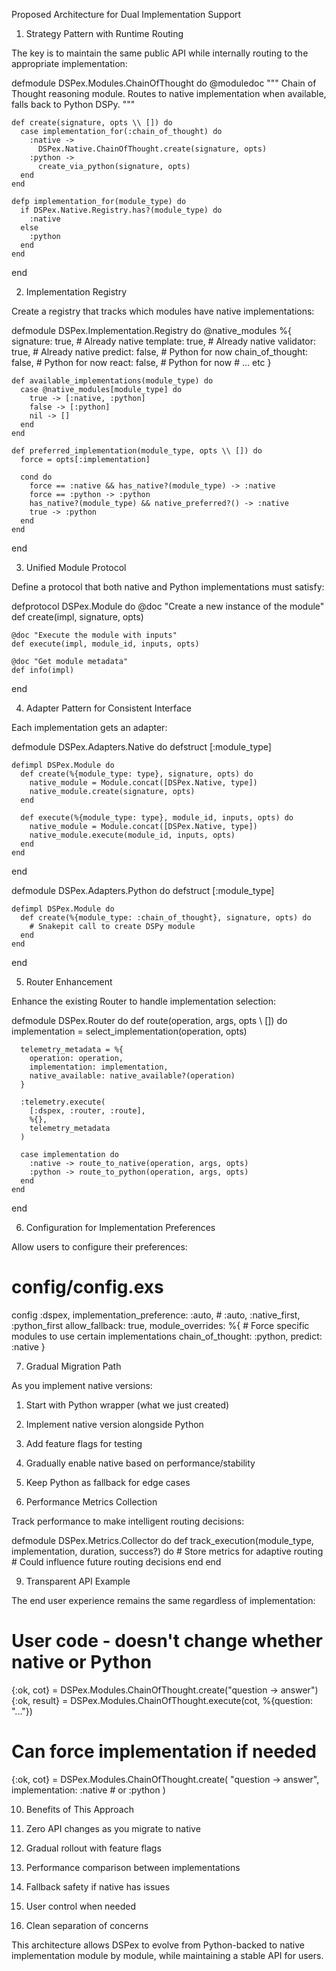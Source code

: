   Proposed Architecture for Dual Implementation Support

  1. Strategy Pattern with Runtime Routing

  The key is to maintain the same public API while internally routing to the appropriate
  implementation:

  defmodule DSPex.Modules.ChainOfThought do
    @moduledoc """
    Chain of Thought reasoning module.
    Routes to native implementation when available, falls back to Python DSPy.
    """

    def create(signature, opts \\ []) do
      case implementation_for(:chain_of_thought) do
        :native ->
          DSPex.Native.ChainOfThought.create(signature, opts)
        :python ->
          create_via_python(signature, opts)
      end
    end

    defp implementation_for(module_type) do
      if DSPex.Native.Registry.has?(module_type) do
        :native
      else
        :python
      end
    end
  end

  2. Implementation Registry

  Create a registry that tracks which modules have native implementations:

  defmodule DSPex.Implementation.Registry do
    @native_modules %{
      signature: true,           # Already native
      template: true,           # Already native
      validator: true,          # Already native
      predict: false,           # Python for now
      chain_of_thought: false,  # Python for now
      react: false,            # Python for now
      # ... etc
    }

    def available_implementations(module_type) do
      case @native_modules[module_type] do
        true -> [:native, :python]
        false -> [:python]
        nil -> []
      end
    end

    def preferred_implementation(module_type, opts \\ []) do
      force = opts[:implementation]

      cond do
        force == :native && has_native?(module_type) -> :native
        force == :python -> :python
        has_native?(module_type) && native_preferred?() -> :native
        true -> :python
      end
    end
  end

  3. Unified Module Protocol

  Define a protocol that both native and Python implementations must satisfy:

  defprotocol DSPex.Module do
    @doc "Create a new instance of the module"
    def create(impl, signature, opts)

    @doc "Execute the module with inputs"
    def execute(impl, module_id, inputs, opts)

    @doc "Get module metadata"
    def info(impl)
  end

  4. Adapter Pattern for Consistent Interface

  Each implementation gets an adapter:

  defmodule DSPex.Adapters.Native do
    defstruct [:module_type]

    defimpl DSPex.Module do
      def create(%{module_type: type}, signature, opts) do
        native_module = Module.concat([DSPex.Native, type])
        native_module.create(signature, opts)
      end

      def execute(%{module_type: type}, module_id, inputs, opts) do
        native_module = Module.concat([DSPex.Native, type])
        native_module.execute(module_id, inputs, opts)
      end
    end
  end

  defmodule DSPex.Adapters.Python do
    defstruct [:module_type]

    defimpl DSPex.Module do
      def create(%{module_type: :chain_of_thought}, signature, opts) do
        # Snakepit call to create DSPy module
      end
    end
  end

  5. Router Enhancement

  Enhance the existing Router to handle implementation selection:

  defmodule DSPex.Router do
    def route(operation, args, opts \\ []) do
      implementation = select_implementation(operation, opts)

      telemetry_metadata = %{
        operation: operation,
        implementation: implementation,
        native_available: native_available?(operation)
      }

      :telemetry.execute(
        [:dspex, :router, :route],
        %{},
        telemetry_metadata
      )

      case implementation do
        :native -> route_to_native(operation, args, opts)
        :python -> route_to_python(operation, args, opts)
      end
    end
  end

  6. Configuration for Implementation Preferences

  Allow users to configure their preferences:

  # config/config.exs
  config :dspex,
    implementation_preference: :auto,  # :auto, :native_first, :python_first
    allow_fallback: true,
    module_overrides: %{
      # Force specific modules to use certain implementations
      chain_of_thought: :python,
      predict: :native
    }

  7. Gradual Migration Path

  As you implement native versions:

  1. Start with Python wrapper (what we just created)
  2. Implement native version alongside Python
  3. Add feature flags for testing
  4. Gradually enable native based on performance/stability
  5. Keep Python as fallback for edge cases

  8. Performance Metrics Collection

  Track performance to make intelligent routing decisions:

  defmodule DSPex.Metrics.Collector do
    def track_execution(module_type, implementation, duration, success?) do
      # Store metrics for adaptive routing
      # Could influence future routing decisions
    end
  end

  9. Transparent API Example

  The end user experience remains the same regardless of implementation:

  # User code - doesn't change whether native or Python
  {:ok, cot} = DSPex.Modules.ChainOfThought.create("question -> answer")
  {:ok, result} = DSPex.Modules.ChainOfThought.execute(cot, %{question: "..."})

  # Can force implementation if needed
  {:ok, cot} = DSPex.Modules.ChainOfThought.create(
    "question -> answer",
    implementation: :native  # or :python
  )

  10. Benefits of This Approach

  1. Zero API changes as you migrate to native
  2. Gradual rollout with feature flags
  3. Performance comparison between implementations
  4. Fallback safety if native has issues
  5. User control when needed
  6. Clean separation of concerns

  This architecture allows DSPex to evolve from Python-backed to native implementation module by
  module, while maintaining a stable API for users.
